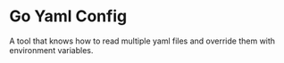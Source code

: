 # Go Yaml Config

A tool that knows how to read multiple yaml files and override them with environment variables.
